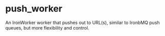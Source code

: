push_worker
===========

An IronWorker worker that pushes out to URL(s), similar to IronbMQ push queues, but more flexibility and control. 
